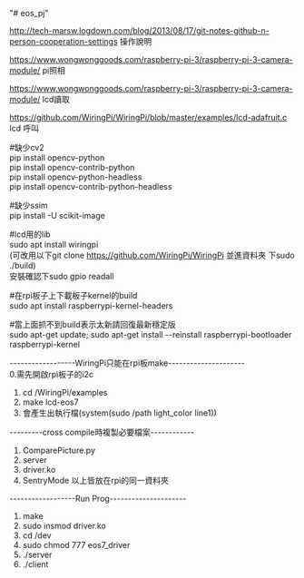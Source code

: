 "# eos_pj"   

http://tech-marsw.logdown.com/blog/2013/08/17/git-notes-github-n-person-cooperation-settings 操作說明  

https://www.wongwonggoods.com/raspberry-pi-3/raspberry-pi-3-camera-module/  pi照相  

https://www.wongwonggoods.com/raspberry-pi-3/raspberry-pi-3-camera-module/  lcd讀取  

https://github.com/WiringPi/WiringPi/blob/master/examples/lcd-adafruit.c lcd 呼叫

#缺少cv2  
pip install opencv-python  
pip install opencv-contrib-python  
pip install opencv-python-headless  
pip install opencv-contrib-python-headless  

#缺少ssim  
pip install -U scikit-image  

#lcd用的lib  
sudo apt install wiringpi  
(可改用以下git clone https://github.com/WiringPi/WiringPi 並進資料夾 下sudo ./build)  
安裝確認下sudo gpio readall  

#在rpi板子上下載板子kernel的build  
sudo apt install raspberrypi-kernel-headers  

#當上面抓不到build表示太新請回復最新穩定版  
sudo apt-get update; sudo apt-get install --reinstall raspberrypi-bootloader raspberrypi-kernel  

------------------WiringPi只能在rpi板make---------------------   
0.需先開啟rpi板子的i2c  
1. cd /WiringPi/examples  
2. make lcd-eos7  
3. 會產生出執行檔(system(sudo /path light_color line1))  

---------cross compile時複製必要檔案------------
1. ComparePicture.py
2. server
3. driver.ko
4. SentryMode
以上皆放在rpi的同一資料夾

------------------Run Prog---------------------    
1. make
2. sudo insmod driver.ko
3. cd /dev
4. sudo chmod 777 eos7_driver
5. ./server <port>
6. ./client <ServerIp> <port>
 

